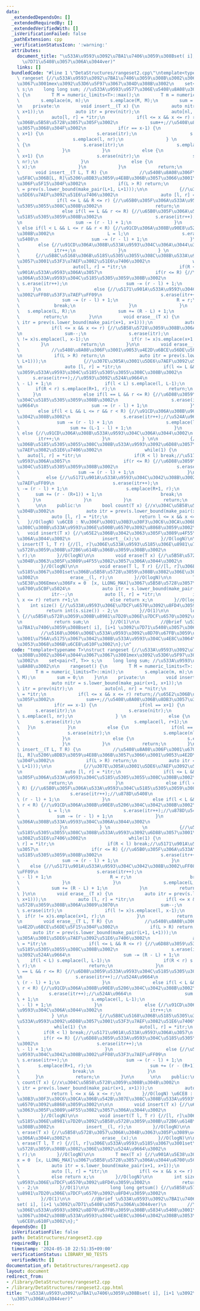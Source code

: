 ```yaml
---
data:
  _extendedDependsOn: []
  _extendedRequiredBy: []
  _extendedVerifiedWith: []
  _isVerificationFailed: false
  _pathExtension: cpp
  _verificationStatusIcon: ':warning:'
  attributes:
    document_title: "\u533A\u9593\u3092\u7BA1\u7406\u3059\u308Bset( i], [i+1 \u3092\
      \u7D71\u5408\u3057\u306A\u3044ver)"
    links: []
  bundledCode: "#line 1 \"DetaStructures/rangeset2.cpp\"\ntemplate<typename T>\nstruct\
    \ rangeset {//\u533A\u9593\u3092\u7BA1\u7406\u3059\u308B\u3002\u3064\u3044\u3067\
    \u3067\u3001mex\u3092\u53D6\u5F97\u3067\u304D\u308B\u3002\n    set<pair<T, T>>\
    \ s;\n    long long sum; //\u533A\u9593\u9577\u306E\u5408\u8A08\u3002\n\n    rangeset()\
    \ {\n        T M = numeric_limits<T>::max();\n        T m = numeric_limits<T>::min();\n\
    \        s.emplace(m, m);\n        s.emplace(M, M);\n        sum = 0;\n    }\n\
    \n    private:\n        void insert__(T x) {\n            auto nitr = s.lower_bound(make_pair(x+1,\
    \ x+1));\n            auto itr = prev(nitr);\n            auto[nl, nr] = *nitr;\n\
    \            auto[l, r] = *itr;\n            if(l <= x && x <= r) return;//\u65E2\
    \u306B\u5B58\u5728\u3057\u305F\u3002\n            sum++;//\u5408\u8A08\u306B\u8DB3\
    \u3057\u3068\u304F\u3002\n            if(r == x-1) {\n                if(nl ==\
    \ x+1) {\n                    s.erase(itr);\n                    s.erase(nitr);\n\
    \                    s.emplace(l, nr);\n                } \n                else\
    \ {\n                    s.erase(itr);\n                    s.emplace(l, r+1);\n\
    \                }\n            }\n            else {\n                if(nl ==\
    \ x+1) {\n                    s.erase(nitr);\n                    s.emplace(nl-1,\
    \ nr);\n                }\n                else {\n                    s.emplace(x,\
    \ x);\n                }\n            }\n            return;\n        }\n\n  \
    \      void insert__(T L, T R) {\n            //\u5408\u8A08\u306F\u3001\u6700\
    \u5F8C\u306B[L, R]\u5206\u8DB3\u3059\u4E8B\u306B\u3057\u3066\u3001\u9053\u4E2D\
    \u306F\u5F15\u304F\u3002\n            if(L > R) return;\n            auto itr\
    \ = prev(s.lower_bound(make_pair(L+1, L+1)));\n\n            {//\u307E\u305A\u3001\
    \u5DE6\u7AEF\u3092\u51E6\u7406\u3002\n                auto [l, r] = *itr;\n  \
    \              if(l <= L && R <= r) {//\u65B0\u305F\u306A\u533A\u9593\u304C\u5185\
    \u5305\u3055\u308C\u308B\u3002\n                    return;\n                }\n\
    \                else if(l == L && r <= R) {//\u65B0\u305F\u306A\u533A\u9593\u304C\
    \u5185\u5305\u3059\u308B\u3002\n                    s.erase(itr++);//\u878D\u5408\
    \n                    sum -= (r - l) + 1;\n                }\n               \
    \ else if(l < L && L <= r && r < R) {//\u91CD\u306A\u308B\u90E8\u5206\u304C\u3042\
    \u308B\u3002\n                    L = l;\n                    s.erase(itr++);//\u878D\
    \u5408\n                    sum -= (r - l) + 1;\n                }\n         \
    \       else {//\u91CD\u306A\u308B\u533A\u9593\u304C\u306A\u3044\u3002\n     \
    \             itr++;\n                }\n            } \n            \n      \
    \      {//\u5B8C\u5168\u306B\u5185\u5305\u3055\u308C\u308B\u533A\u9593\u3092\u6D88\
    \u3057\u3001\u53F3\u7AEF\u3082\u51E6\u7406\u3002\n                while(1) {\n\
    \                    auto[l, r] = *itr;\n                    if(R < l) break;//\u5171\
    \u901A\u533A\u9593\u306A\u3057\n                    if(r <= R) {//\u65B0\u305F\
    \u306A\u533A\u9593\u304C\u5185\u5305\u3059\u308B\u3002\n                     \
    \ s.erase(itr++);\n                      sum -= (r - l) + 1;\n               \
    \     }\n                    else {//\u5171\u901A\u533A\u9593\u304C\u3042\u308B\
    \u3002\uFF08\u53F3\u7AEF\uFF09\n                      s.erase(itr++);\n      \
    \                sum -= (r - l) + 1;\n                      R = r;\n         \
    \             break;\n                    }\n                }\n             \
    \   s.emplace(L, R);\n                sum += (R - L) + 1;\n            }\n   \
    \         return;\n        }\n\n        void erase__(T x) {\n            auto\
    \ itr = prev(s.lower_bound(make_pair(x+1, x+1)));\n            auto [l, r] = *itr;\n\
    \            if(l <= x && x <= r) {//\u5B58\u5728\u3059\u308B\u306A\u3089\u3070\
    \n                sum--;\n                s.erase(itr);\n                if(l\
    \ != x)s.emplace(l, x-1);\n                if(r != x)s.emplace(x+1, r);\n    \
    \        }\n            return;\n        }\n\n        void erase__(T L, T R) {\n\
    \            //\u5408\u8A08\u306F\u3001\u9053\u4E2D\u6BCE\u56DE\u5F15\u304F\u3002\
    \n            if(L > R) return;\n             auto itr = prev(s.lower_bound(make_pair(L+1,\
    \ L+1)));\n              {//\u307E\u305A\u3001\u5DE6\u7AEF\u3092\u51E6\u7406\u3002\
    \n                auto [l, r] = *itr;\n                if(l <= L && R <= r) {//\u6D88\
    \u3059\u533A\u9593\u304C\u5185\u5305\u3055\u308C\u308B\u3002\n               \
    \     s.erase(itr++);//\u9593\u3092\u524A\u9664\n                    sum -= (R\
    \ - L) + 1;\n                    if(l < L) s.emplace(l, L-1);\n              \
    \      if(R < r) s.emplace(R+1, r);\n                    return;\n           \
    \     }\n                else if(l == L && r <= R) {//\u6D88\u3059\u533A\u9593\
    \u304C\u5185\u5305\u3059\u308B\u3002\n                    s.erase(itr++);//\u524A\
    \u9664\n                    sum -= (r - l) + 1;\n                }\n         \
    \       else if(l < L && L <= r && r < R) {//\u91CD\u306A\u308B\u90E8\u5206\u304C\
    \u3042\u308B\u3002\n                    s.erase(itr++);//\u524A\u9664\n      \
    \              sum -= (r - l) + 1;\n                    s.emplace(l, L-1);\n \
    \                   sum += (L-1 - l) + 1;\n                }\n               \
    \ else {//\u91CD\u306A\u308B\u533A\u9593\u304C\u306A\u3044\u3002\n           \
    \       itr++;\n                }\n            } \n\n            {//\u5B8C\u5168\
    \u306B\u5185\u5305\u3055\u308C\u308B\u533A\u9593\u3092\u6D88\u3057\u3001\u53F3\
    \u7AEF\u3082\u51E6\u7406\u3002\n                while(1) {\n                 \
    \   auto[l, r] = *itr;\n                    if(R < l) break;//\u5171\u901A\u533A\
    \u9593\u306A\u3057\n                    if(r <= R) {//\u6D88\u3059\u533A\u9593\
    \u304C\u5185\u5305\u3059\u308B\u3002\n                      s.erase(itr++);\n\
    \                      sum -= (r - l) + 1;\n                    }\n          \
    \          else {//\u5171\u901A\u533A\u9593\u304C\u3042\u308B\u3002\uFF08\u53F3\
    \u7AEF\uFF09\n                      s.erase(itr++);\n                      sum\
    \ -= (r - l) + 1;\n                      s.emplace(R+1, r);\n                \
    \      sum += (r - (R+1)) + 1;\n                      break;\n               \
    \     }\n                }\n            }\n            return;\n        }\n\n\
    \      \n\n    public:\n        bool count(T x) {//x\u304C\u5B58\u5728\u3059\u308B\
    \u304B\u3002\n            auto itr = prev(s.lower_bound(make_pair(x+1, x+1)));\n\
    \            auto [l, r] = *itr;\n            return l <= x && x <= r;\n     \
    \   }//O(logN) \u6CE8 : N\u306F\u3001\u30B3\u30F3\u30C6\u30CA\u306B\u542B\u307E\
    \u308C\u308B\u533A\u9593\u306E\u500B\u6570\u3092\u8868\u3059\u3002\n\n\n     \
    \   void insert(T x) {//\u65E2\u306B\u3042\u3063\u305F\u3089\u4F55\u3082\u3057\
    \u306A\u3044\u3002\n            insert__(x);\n        }//O(logN)\n\n        void\
    \ insert(T l, T r) {//[l, r]\u306E\u533A\u9593\u5185\u306E\u8981\u7D20\u3092\u5B58\
    \u5728\u3059\u308B\u72B6\u614B\u306B\u3059\u308B\u3002\n            insert__(l,\
    \ r);\n        }//O(logN)\n\n        void erase(T x) {//\u5B58\u5728\u3057\u306A\
    \u304B\u3063\u305F\u3089\u4F55\u3082\u3057\u306A\u3044\u3002\n            erase__(x);\n\
    \        }//O(logN)\n\n        void erase(T l, T r) {//[l, r]\u306E\u533A\u9593\
    \u5185\u3067\u3001set\u306B\u5B58\u5728\u3059\u308B\u3082\u306E\u3092\u524A\u9664\
    \u3002\n            erase__(l, r);\n        }//O(logN)\n\n        T mex(T x) {//\u901A\
    \u5E38\u306Emex\u306Fx = 0  [x, LLONG_MAX]\u3067\u5B58\u5728\u3057\u306A\u3044\
    \u6700\u5C0F\u5024\n            auto itr = s.lower_bound(make_pair(x+1, x+1));\n\
    \            itr--;\n            auto [l, r] = *itr;\n            if(l <= x &&\
    \ x <= r) return r+1;\n            else return x;\n        }//O(logN)\n\n    \
    \    int size() {//\u533A\u9593\u306E\u7DCF\u6570\u3092\u8FD4\u3059\u3002\n  \
    \          return int(s.size()) - 2;\n        }//O(1)\n\n        long long getsum()\
    \ {//\u5B58\u5728\u3059\u308B\u8981\u7D20\u306E\u7DCF\u6570\u3092\u8FD4\u3059\u3002\
    \n            return sum;\n        }//O(1)\n\n        //@brief \u533A\u9593\u3092\
    \u7BA1\u7406\u3059\u308Bset( i], [i+1 \u3092\u7D71\u5408\u3057\u306A\u3044ver)\n\
    \        //\u5168\u3066\u306E\u533A\u9593\u3092\u8D70\u67FB\u3059\u308B\u5834\u5408\
    \u3001\u756A\u5175\u3067\u3042\u308B\u533A\u9593\u304C\u4E8C\u3064\u3042\u308B\
    \u3053\u3068\u306B\u6CE8\u610F\u3002\n};\n"
  code: "template<typename T>\nstruct rangeset {//\u533A\u9593\u3092\u7BA1\u7406\u3059\
    \u308B\u3002\u3064\u3044\u3067\u3067\u3001mex\u3092\u53D6\u5F97\u3067\u304D\u308B\
    \u3002\n    set<pair<T, T>> s;\n    long long sum; //\u533A\u9593\u9577\u306E\u5408\
    \u8A08\u3002\n\n    rangeset() {\n        T M = numeric_limits<T>::max();\n  \
    \      T m = numeric_limits<T>::min();\n        s.emplace(m, m);\n        s.emplace(M,\
    \ M);\n        sum = 0;\n    }\n\n    private:\n        void insert__(T x) {\n\
    \            auto nitr = s.lower_bound(make_pair(x+1, x+1));\n            auto\
    \ itr = prev(nitr);\n            auto[nl, nr] = *nitr;\n            auto[l, r]\
    \ = *itr;\n            if(l <= x && x <= r) return;//\u65E2\u306B\u5B58\u5728\u3057\
    \u305F\u3002\n            sum++;//\u5408\u8A08\u306B\u8DB3\u3057\u3068\u304F\u3002\
    \n            if(r == x-1) {\n                if(nl == x+1) {\n              \
    \      s.erase(itr);\n                    s.erase(nitr);\n                   \
    \ s.emplace(l, nr);\n                } \n                else {\n            \
    \        s.erase(itr);\n                    s.emplace(l, r+1);\n             \
    \   }\n            }\n            else {\n                if(nl == x+1) {\n  \
    \                  s.erase(nitr);\n                    s.emplace(nl-1, nr);\n\
    \                }\n                else {\n                    s.emplace(x, x);\n\
    \                }\n            }\n            return;\n        }\n\n        void\
    \ insert__(T L, T R) {\n            //\u5408\u8A08\u306F\u3001\u6700\u5F8C\u306B\
    [L, R]\u5206\u8DB3\u3059\u4E8B\u306B\u3057\u3066\u3001\u9053\u4E2D\u306F\u5F15\
    \u304F\u3002\n            if(L > R) return;\n            auto itr = prev(s.lower_bound(make_pair(L+1,\
    \ L+1)));\n\n            {//\u307E\u305A\u3001\u5DE6\u7AEF\u3092\u51E6\u7406\u3002\
    \n                auto [l, r] = *itr;\n                if(l <= L && R <= r) {//\u65B0\
    \u305F\u306A\u533A\u9593\u304C\u5185\u5305\u3055\u308C\u308B\u3002\n         \
    \           return;\n                }\n                else if(l == L && r <=\
    \ R) {//\u65B0\u305F\u306A\u533A\u9593\u304C\u5185\u5305\u3059\u308B\u3002\n \
    \                   s.erase(itr++);//\u878D\u5408\n                    sum -=\
    \ (r - l) + 1;\n                }\n                else if(l < L && L <= r &&\
    \ r < R) {//\u91CD\u306A\u308B\u90E8\u5206\u304C\u3042\u308B\u3002\n         \
    \           L = l;\n                    s.erase(itr++);//\u878D\u5408\n      \
    \              sum -= (r - l) + 1;\n                }\n                else {//\u91CD\
    \u306A\u308B\u533A\u9593\u304C\u306A\u3044\u3002\n                  itr++;\n \
    \               }\n            } \n            \n            {//\u5B8C\u5168\u306B\
    \u5185\u5305\u3055\u308C\u308B\u533A\u9593\u3092\u6D88\u3057\u3001\u53F3\u7AEF\
    \u3082\u51E6\u7406\u3002\n                while(1) {\n                    auto[l,\
    \ r] = *itr;\n                    if(R < l) break;//\u5171\u901A\u533A\u9593\u306A\
    \u3057\n                    if(r <= R) {//\u65B0\u305F\u306A\u533A\u9593\u304C\
    \u5185\u5305\u3059\u308B\u3002\n                      s.erase(itr++);\n      \
    \                sum -= (r - l) + 1;\n                    }\n                \
    \    else {//\u5171\u901A\u533A\u9593\u304C\u3042\u308B\u3002\uFF08\u53F3\u7AEF\
    \uFF09\n                      s.erase(itr++);\n                      sum -= (r\
    \ - l) + 1;\n                      R = r;\n                      break;\n    \
    \                }\n                }\n                s.emplace(L, R);\n    \
    \            sum += (R - L) + 1;\n            }\n            return;\n       \
    \ }\n\n        void erase__(T x) {\n            auto itr = prev(s.lower_bound(make_pair(x+1,\
    \ x+1)));\n            auto [l, r] = *itr;\n            if(l <= x && x <= r) {//\u5B58\
    \u5728\u3059\u308B\u306A\u3089\u3070\n                sum--;\n               \
    \ s.erase(itr);\n                if(l != x)s.emplace(l, x-1);\n              \
    \  if(r != x)s.emplace(x+1, r);\n            }\n            return;\n        }\n\
    \n        void erase__(T L, T R) {\n            //\u5408\u8A08\u306F\u3001\u9053\
    \u4E2D\u6BCE\u56DE\u5F15\u304F\u3002\n            if(L > R) return;\n        \
    \     auto itr = prev(s.lower_bound(make_pair(L+1, L+1)));\n              {//\u307E\
    \u305A\u3001\u5DE6\u7AEF\u3092\u51E6\u7406\u3002\n                auto [l, r]\
    \ = *itr;\n                if(l <= L && R <= r) {//\u6D88\u3059\u533A\u9593\u304C\
    \u5185\u5305\u3055\u308C\u308B\u3002\n                    s.erase(itr++);//\u9593\
    \u3092\u524A\u9664\n                    sum -= (R - L) + 1;\n                \
    \    if(l < L) s.emplace(l, L-1);\n                    if(R < r) s.emplace(R+1,\
    \ r);\n                    return;\n                }\n                else if(l\
    \ == L && r <= R) {//\u6D88\u3059\u533A\u9593\u304C\u5185\u5305\u3059\u308B\u3002\
    \n                    s.erase(itr++);//\u524A\u9664\n                    sum -=\
    \ (r - l) + 1;\n                }\n                else if(l < L && L <= r &&\
    \ r < R) {//\u91CD\u306A\u308B\u90E8\u5206\u304C\u3042\u308B\u3002\n         \
    \           s.erase(itr++);//\u524A\u9664\n                    sum -= (r - l)\
    \ + 1;\n                    s.emplace(l, L-1);\n                    sum += (L-1\
    \ - l) + 1;\n                }\n                else {//\u91CD\u306A\u308B\u533A\
    \u9593\u304C\u306A\u3044\u3002\n                  itr++;\n                }\n\
    \            } \n\n            {//\u5B8C\u5168\u306B\u5185\u5305\u3055\u308C\u308B\
    \u533A\u9593\u3092\u6D88\u3057\u3001\u53F3\u7AEF\u3082\u51E6\u7406\u3002\n   \
    \             while(1) {\n                    auto[l, r] = *itr;\n           \
    \         if(R < l) break;//\u5171\u901A\u533A\u9593\u306A\u3057\n           \
    \         if(r <= R) {//\u6D88\u3059\u533A\u9593\u304C\u5185\u5305\u3059\u308B\
    \u3002\n                      s.erase(itr++);\n                      sum -= (r\
    \ - l) + 1;\n                    }\n                    else {//\u5171\u901A\u533A\
    \u9593\u304C\u3042\u308B\u3002\uFF08\u53F3\u7AEF\uFF09\n                     \
    \ s.erase(itr++);\n                      sum -= (r - l) + 1;\n               \
    \       s.emplace(R+1, r);\n                      sum += (r - (R+1)) + 1;\n  \
    \                    break;\n                    }\n                }\n      \
    \      }\n            return;\n        }\n\n      \n\n    public:\n        bool\
    \ count(T x) {//x\u304C\u5B58\u5728\u3059\u308B\u304B\u3002\n            auto\
    \ itr = prev(s.lower_bound(make_pair(x+1, x+1)));\n            auto [l, r] = *itr;\n\
    \            return l <= x && x <= r;\n        }//O(logN) \u6CE8 : N\u306F\u3001\
    \u30B3\u30F3\u30C6\u30CA\u306B\u542B\u307E\u308C\u308B\u533A\u9593\u306E\u500B\
    \u6570\u3092\u8868\u3059\u3002\n\n\n        void insert(T x) {//\u65E2\u306B\u3042\
    \u3063\u305F\u3089\u4F55\u3082\u3057\u306A\u3044\u3002\n            insert__(x);\n\
    \        }//O(logN)\n\n        void insert(T l, T r) {//[l, r]\u306E\u533A\u9593\
    \u5185\u306E\u8981\u7D20\u3092\u5B58\u5728\u3059\u308B\u72B6\u614B\u306B\u3059\
    \u308B\u3002\n            insert__(l, r);\n        }//O(logN)\n\n        void\
    \ erase(T x) {//\u5B58\u5728\u3057\u306A\u304B\u3063\u305F\u3089\u4F55\u3082\u3057\
    \u306A\u3044\u3002\n            erase__(x);\n        }//O(logN)\n\n        void\
    \ erase(T l, T r) {//[l, r]\u306E\u533A\u9593\u5185\u3067\u3001set\u306B\u5B58\
    \u5728\u3059\u308B\u3082\u306E\u3092\u524A\u9664\u3002\n            erase__(l,\
    \ r);\n        }//O(logN)\n\n        T mex(T x) {//\u901A\u5E38\u306Emex\u306F\
    x = 0  [x, LLONG_MAX]\u3067\u5B58\u5728\u3057\u306A\u3044\u6700\u5C0F\u5024\n\
    \            auto itr = s.lower_bound(make_pair(x+1, x+1));\n            itr--;\n\
    \            auto [l, r] = *itr;\n            if(l <= x && x <= r) return r+1;\n\
    \            else return x;\n        }//O(logN)\n\n        int size() {//\u533A\
    \u9593\u306E\u7DCF\u6570\u3092\u8FD4\u3059\u3002\n            return int(s.size())\
    \ - 2;\n        }//O(1)\n\n        long long getsum() {//\u5B58\u5728\u3059\u308B\
    \u8981\u7D20\u306E\u7DCF\u6570\u3092\u8FD4\u3059\u3002\n            return sum;\n\
    \        }//O(1)\n\n        //@brief \u533A\u9593\u3092\u7BA1\u7406\u3059\u308B\
    set( i], [i+1 \u3092\u7D71\u5408\u3057\u306A\u3044ver)\n        //\u5168\u3066\
    \u306E\u533A\u9593\u3092\u8D70\u67FB\u3059\u308B\u5834\u5408\u3001\u756A\u5175\
    \u3067\u3042\u308B\u533A\u9593\u304C\u4E8C\u3064\u3042\u308B\u3053\u3068\u306B\
    \u6CE8\u610F\u3002\n};"
  dependsOn: []
  isVerificationFile: false
  path: DetaStructures/rangeset2.cpp
  requiredBy: []
  timestamp: '2024-05-10 22:51:35+09:00'
  verificationStatus: LIBRARY_NO_TESTS
  verifiedWith: []
documentation_of: DetaStructures/rangeset2.cpp
layout: document
redirect_from:
- /library/DetaStructures/rangeset2.cpp
- /library/DetaStructures/rangeset2.cpp.html
title: "\u533A\u9593\u3092\u7BA1\u7406\u3059\u308Bset( i], [i+1 \u3092\u7D71\u5408\
  \u3057\u306A\u3044ver)"
---
```

